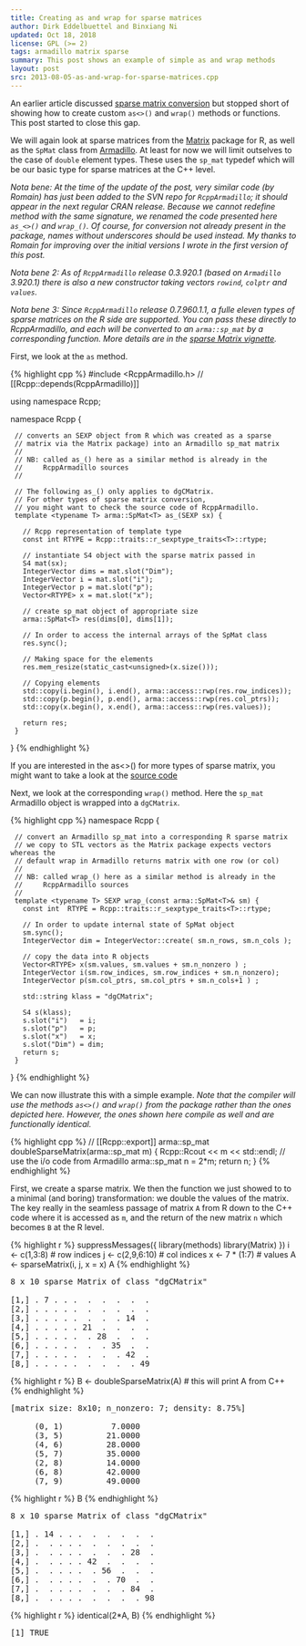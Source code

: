 ```yaml
---
title: Creating as and wrap for sparse matrices
author: Dirk Eddelbuettel and Binxiang Ni
updated: Oct 18, 2018
license: GPL (>= 2)
tags: armadillo matrix sparse
summary: This post shows an example of simple as and wrap methods
layout: post
src: 2013-08-05-as-and-wrap-for-sparse-matrices.cpp
---
```

An earlier article discussed
[sparse matrix conversion](http://gallery.rcpp.org/articles/armadillo-sparse-matrix)
but stopped short of showing how to create custom `as<>()` and `wrap()` methods
or functions.  This post started to close this gap.

We will again look at sparse matrices from the
[Matrix](http://cran.r-project.org/package=Matrix) package for R, as well as
the `SpMat` class from [Armadillo](http://arma.sf.net).
At least for now we will limit outselves to the
case of `double` element types. These uses the `sp_mat` typedef which will be
our basic type for sparse matrices at the C++ level.

_Nota bene: At the time of the update of the post, very similar
code (by Romain) has just been added to the SVN repo for
`RcppArmadillo`; it should appear in the next regular CRAN
release. Because we cannot redefine method with the same signature,
we renamed the code presented here `as_<>()` and `wrap_()`. Of
course, for conversion not already present in the package, names
without underscores should be used instead. My thanks to Romain for
improving over the initial versions I wrote in the first version of
this post._

_Nota bene 2: As of `RcppArmadillo` release 0.3.920.1 (based on `Armadillo` 3.920.1)
there is also a new constructor taking vectors `rowind`, `colptr` and `values`._

_Nota bene 3:
Since `RcppArmadillo` release 0.7.960.1.1, a fulle eleven types of sparse matrices on 
the R side are supported. You can pass these directly to RcppArmadillo, and each will be
converted to an `arma::sp_mat` by a corresponding function. More details are in 
the [sparse Matrix vignette](https://cran.r-project.org/web/packages/RcppArmadillo/vignettes/RcppArmadillo-sparseMatrix.pdf)._

First, we look at the `as` method.


{% highlight cpp %}
 #include <RcppArmadillo.h>
 // [[Rcpp::depends(RcppArmadillo)]]

 using namespace Rcpp;

 namespace Rcpp {

     // converts an SEXP object from R which was created as a sparse
     // matrix via the Matrix package) into an Armadillo sp_mat matrix
     //
     // NB: called as_() here as a similar method is already in the
     //     RcppArmadillo sources
     //

     // The following as_() only applies to dgCMatrix.
     // For other types of sparse matrix conversion,
     // you might want to check the source code of RcppArmadillo.
     template <typename T> arma::SpMat<T> as_(SEXP sx) {

       // Rcpp representation of template type
       const int RTYPE = Rcpp::traits::r_sexptype_traits<T>::rtype;

       // instantiate S4 object with the sparse matrix passed in
       S4 mat(sx);
       IntegerVector dims = mat.slot("Dim");
       IntegerVector i = mat.slot("i");
       IntegerVector p = mat.slot("p");
       Vector<RTYPE> x = mat.slot("x");

       // create sp_mat object of appropriate size
       arma::SpMat<T> res(dims[0], dims[1]);

       // In order to access the internal arrays of the SpMat class
       res.sync();

       // Making space for the elements
       res.mem_resize(static_cast<unsigned>(x.size()));

       // Copying elements
       std::copy(i.begin(), i.end(), arma::access::rwp(res.row_indices));
       std::copy(p.begin(), p.end(), arma::access::rwp(res.col_ptrs));
       std::copy(x.begin(), x.end(), arma::access::rwp(res.values));

       return res;
     }

 }
{% endhighlight %}

If you are interested in the as<>() for more types of sparse matrix,
you might want to take a look at the [source code](https://github.com/RcppCore/RcppArmadillo/blob/42e8b5b619771f9076c246de652eff4ad1e9c66a/inst/include/RcppArmadilloAs.h#L96)

Next, we look at the corresponding `wrap()` method.
Here the `sp_mat` Armadillo object is wrapped into a `dgCMatrix`.

{% highlight cpp %}
 namespace Rcpp {

     // convert an Armadillo sp_mat into a corresponding R sparse matrix
     // we copy to STL vectors as the Matrix package expects vectors whereas the
     // default wrap in Armadillo returns matrix with one row (or col)
     //
     // NB: called wrap_() here as a similar method is already in the
     //     RcppArmadillo sources
     //
     template <typename T> SEXP wrap_(const arma::SpMat<T>& sm) {
       const int  RTYPE = Rcpp::traits::r_sexptype_traits<T>::rtype;

       // In order to update internal state of SpMat object
       sm.sync();
       IntegerVector dim = IntegerVector::create( sm.n_rows, sm.n_cols );

       // copy the data into R objects
       Vector<RTYPE> x(sm.values, sm.values + sm.n_nonzero ) ;
       IntegerVector i(sm.row_indices, sm.row_indices + sm.n_nonzero);
       IntegerVector p(sm.col_ptrs, sm.col_ptrs + sm.n_cols+1 ) ;

       std::string klass = "dgCMatrix";

       S4 s(klass);
       s.slot("i")   = i;
       s.slot("p")   = p;
       s.slot("x")   = x;
       s.slot("Dim") = dim;
       return s;
     }

 }
{% endhighlight %}

We can now illustrate this with a simple example. _Note that the
compiler will use the methods `as<>()` and `wrap()` from the package
rather than the ones depicted here. However, the ones shown here compile as
well and are functionally identical._

{% highlight cpp %}
// [[Rcpp::export]]
arma::sp_mat doubleSparseMatrix(arma::sp_mat m) {
    Rcpp::Rcout << m << std::endl;  // use the i/o code from Armadillo
    arma::sp_mat n = 2*m;
    return n;
}
{% endhighlight %}

First, we create a sparse matrix. We then the function we just showed to
to a minimal (and boring) transformation: we double the values of the matrix.
The key really in the seamless passage of matrix `A` from R down to the C++
code where it is accessed as `m`, and the return of the new matrix `n` which
becomes `B` at the R level.

{% highlight r %}
suppressMessages({
  library(methods)
  library(Matrix)
})
i <- c(1,3:8)              # row indices
j <- c(2,9,6:10)           # col indices
x <- 7 * (1:7)             # values
A <- sparseMatrix(i, j, x = x)
A
{% endhighlight %}



<pre class="output">
8 x 10 sparse Matrix of class &quot;dgCMatrix&quot;
                             
[1,] . 7 . . .  .  .  .  .  .
[2,] . . . . .  .  .  .  .  .
[3,] . . . . .  .  .  . 14  .
[4,] . . . . . 21  .  .  .  .
[5,] . . . . .  . 28  .  .  .
[6,] . . . . .  .  . 35  .  .
[7,] . . . . .  .  .  . 42  .
[8,] . . . . .  .  .  .  . 49
</pre>



{% highlight r %}
B <- doubleSparseMatrix(A) # this will print A from C++
{% endhighlight %}



<pre class="output">
[matrix size: 8x10; n_nonzero: 7; density: 8.75%]

     (0, 1)          7.0000
     (3, 5)         21.0000
     (4, 6)         28.0000
     (5, 7)         35.0000
     (2, 8)         14.0000
     (6, 8)         42.0000
     (7, 9)         49.0000
</pre>



{% highlight r %}
B
{% endhighlight %}



<pre class="output">
8 x 10 sparse Matrix of class &quot;dgCMatrix&quot;
                              
[1,] . 14 . . .  .  .  .  .  .
[2,] .  . . . .  .  .  .  .  .
[3,] .  . . . .  .  .  . 28  .
[4,] .  . . . . 42  .  .  .  .
[5,] .  . . . .  . 56  .  .  .
[6,] .  . . . .  .  . 70  .  .
[7,] .  . . . .  .  .  . 84  .
[8,] .  . . . .  .  .  .  . 98
</pre>



{% highlight r %}
identical(2*A, B)
{% endhighlight %}



<pre class="output">
[1] TRUE
</pre>
